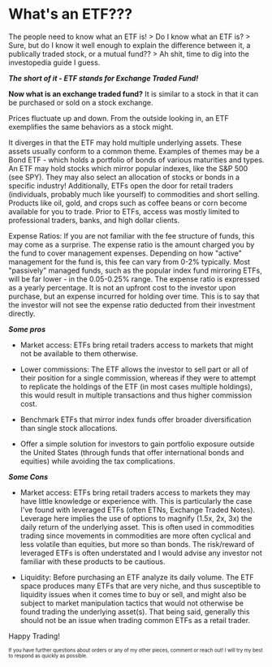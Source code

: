 # What's an ETF???

The people need to know what an ETF is! > Do I know what an ETF is? > Sure, but
do I know it well enough to explain the difference between it, a publically
traded stock, or a mutual fund?? > Ah shit, time to dig into the investopedia
guide I guess.

***The short of it - ETF stands for Exchange Traded Fund!***

**Now what is an exchange traded fund?**
It is similar to a stock in that it can be purchased or sold on a stock exchange.

Prices fluctuate up and down. From the outside looking in, an ETF exemplifies the same behaviors as a stock might.

It diverges in that the ETF may hold multiple underlying assets. These assets usually conform to a common theme. Examples of themes may be a Bond ETF - which holds a portfolio of bonds of various maturities and types. An ETF may hold stocks which mirror popular indexes, like the S&P 500 (see SPY). They may also select an allocation of stocks or bonds in a specific industry! Additionally, ETFs open the door for retail traders (individuals, probably much like yourself) to commodities and short selling. Products like oil, gold, and crops such as coffee beans or corn become available for you to trade. Prior to ETFs, access was mostly limited to professional traders, banks, and high dollar clients.

Expense Ratios: If you are not familiar with the fee structure of funds, this may come as a surprise. The expense ratio is the amount charged you by the fund to cover management expenses.  Depending on how "active" management for the fund is, this fee can vary from 0-2% typically. Most "passively" managed funds, such as the popular index fund mirroring ETFs, will be far lower - in the 0.05-0.25% range. The expense ratio is expressed as a yearly percentage. It is not an upfront cost to the investor upon purchase, but an expense incurred for holding over time. This is to say that the investor will not see the expense ratio deducted from their investment directly.

***Some pros***
- Market access: ETFs bring retail traders access to markets that might not be available to them otherwise.

- Lower commissions: The ETF allows the investor to sell part or all of their position for a single commission, whereas if they were to attempt to replicate the holdings of the ETF (in most cases multiple holdings), this would result in multiple transactions and thus higher commission cost.

- Benchmark ETFs that mirror index funds offer broader diversification than single stock allocations.

- Offer a simple solution for investors to gain portfolio exposure outside the United States (through funds that offer international bonds and equities) while avoiding the tax complications.

***Some Cons***
- Market access: ETFs bring retail traders access to markets they may have little knowledge or experience with. This is particularly the case I've found with leveraged ETFs (often ETNs, Exchange Traded Notes). Leverage here implies the use of options to magnify (1.5x, 2x, 3x) the daily return of the underlying asset.  This is often used in commodities trading since movements in commodities are more often cyclical and less volatile than equities, but more so than bonds. The risk/reward of leveraged ETFs is often understated and I would advise any investor not familiar with these products to be cautious.

- Liquidity: Before purchasing an ETF analyze its daily volume.  The ETF space produces many ETFs that are very niche, and thus susceptible to liquidity issues when it comes time to buy or sell, and might also be subject to market manipulation tactics that would not otherwise be found trading the underlying asset(s).  That being said, generally this should not be an issue when trading common ETFs as a retail trader.

Happy Trading!

<sub><sup>If you have further questions about orders or any of my other pieces, comment or reach out! I will try my best to respond as quickly as possible.</sup></sub>
